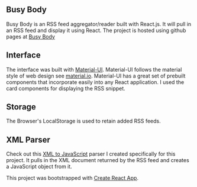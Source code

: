 ## Busy Body

Busy Body is an RSS feed aggregator/reader built with React.js. It will pull in an RSS feed and display it using React. The project is hosted using github pages at [Busy Body](https://jamesandrews23.github.io/busy-body/)

## Interface

The interface was built with [Material-UI](https://material-ui.com/). Material-UI follows the material style of web design see [material.io](https://material.io). Material-UI has a great set of prebuilt components that incorporate easily into any React application. I used the card components for displaying the RSS snippet. 

## Storage

The Browser's LocalStorage is used to retain added RSS feeds.

## XML Parser

Check out this [XML to JavaScript](https://www.npmjs.com/package/xmltojsobjconverter) parser I created specifically for this project. It pulls in the XML document returned by the RSS feed and creates a JavaScript object from it. 

This project was bootstrapped with [Create React App](https://github.com/facebook/create-react-app).

